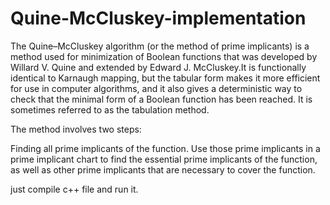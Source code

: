 # Quine-McCluskey-implementation

The Quine–McCluskey algorithm (or the method of prime implicants) is a method used for minimization of Boolean functions that was developed by Willard V. Quine and extended by Edward J. McCluskey.It is functionally identical to Karnaugh mapping, but the tabular form makes it more efficient for use in computer algorithms, and it also gives a deterministic way to check that the minimal form of a Boolean function has been reached. It is sometimes referred to as the tabulation method.

The method involves two steps:

Finding all prime implicants of the function.
Use those prime implicants in a prime implicant chart to find the essential prime implicants of the function, as well as other prime implicants that are necessary to cover the function.

just compile c++ file and run it.
